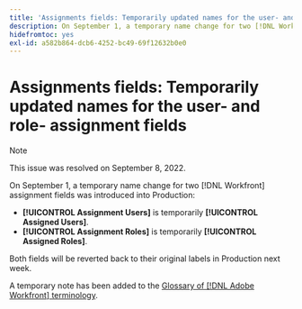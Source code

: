 ```yaml
---
title: 'Assignments fields: Temporarily updated names for the user- and role- assignment fields'
description: On September 1, a temporary name change for two [!DNL Workfront] assignment fields was introduced into Production.
hidefromtoc: yes
exl-id: a582b864-dcb6-4252-bc49-69f12632b0e0
---
```

# Assignments fields: Temporarily updated names for the user- and role- assignment fields

>[!NOTE]
>
>This issue was resolved on September 8, 2022.

On September 1, a temporary name change for two [!DNL Workfront] assignment fields was introduced into Production:

* **[!UICONTROL Assignment Users]** is temporarily **[!UICONTROL Assigned Users]**.
* **[!UICONTROL Assignment Roles]** is temporarily **[!UICONTROL Assigned Roles]**.

Both fields will be reverted back to their original labels in Production next week.

A temporary note has been added to the [Glossary of [!DNL Adobe Workfront] terminology](https://experienceleague.adobe.com/docs/workfront/using/basics/workfront-terminology-glossary.html).
